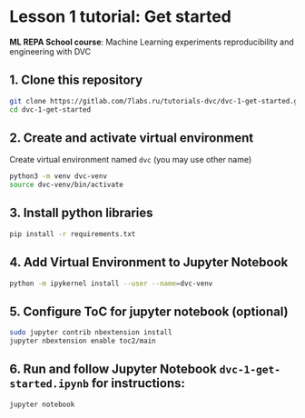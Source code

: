 # Lesson 1 tutorial: Get started 
**ML REPA School course**: Machine Learning experiments reproducibility and engineering with DVC

## 1. Clone this repository

```bash
git clone https://gitlab.com/7labs.ru/tutorials-dvc/dvc-1-get-started.git
cd dvc-1-get-started
```

## 2. Create and activate virtual environment

Create virtual environment named `dvc` (you may use other name)
```bash
python3 -m venv dvc-venv
source dvc-venv/bin/activate
```

## 3. Install python libraries

```bash
pip install -r requirements.txt
```

## 4. Add Virtual Environment to Jupyter Notebook

```bash
python -m ipykernel install --user --name=dvc-venv
```

## 5. Configure ToC for jupyter notebook (optional)

```bash
sudo jupyter contrib nbextension install
jupyter nbextension enable toc2/main
```

## 6. Run and follow Jupyter Notebook `dvc-1-get-started.ipynb` for instructions:

```bash
jupyter notebook
```
